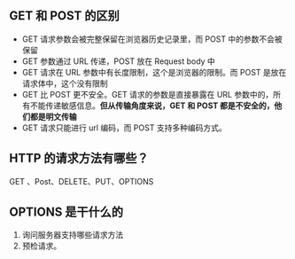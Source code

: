 ## GET 和 POST 的区别

- GET 请求参数会被完整保留在浏览器历史记录里，而 POST 中的参数不会被保留
- GET 参数通过 URL 传递，POST 放在 Request body 中
- GET 请求在 URL 参数中有长度限制，这个是浏览器的限制。而 POST 是放在请求体中，这个没有限制
- GET 比 POST 更不安全。GET 请求的参数是直接暴露在 URL 参数中的，所有不能传递敏感信息。**但从传输角度来说，GET 和 POST 都是不安全的，他们都是明文传输**
- GET 请求只能进行 url 编码，而 POST 支持多种编码方式。

## HTTP 的请求方法有哪些？

GET 、Post、DELETE、PUT、OPTIONS

## OPTIONS 是干什么的

1. 询问服务器支持哪些请求方法
2. 预检请求。
